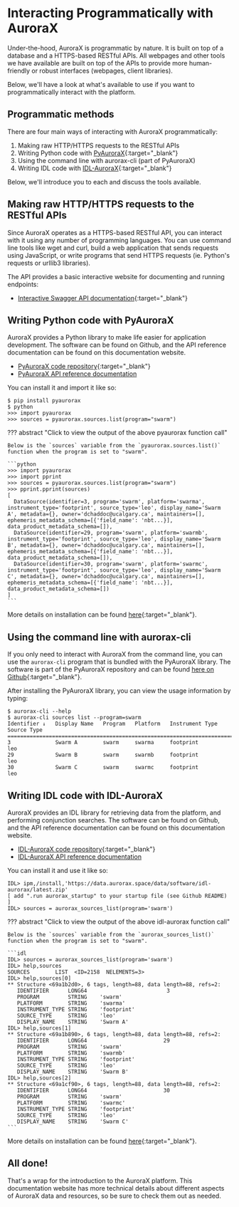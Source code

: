 # Interacting Programmatically with AuroraX

Under-the-hood, AuroraX is programmatic by nature. It is built on top of a database and a HTTPS-based RESTful APIs. All webpages and other tools we have available are built on top of the APIs to provide more human-friendly or robust interfaces (webpages, client libraries).

Below, we'll have a look at what's available to use if you want to programmatically interact with the platform.

## Programmatic methods

There are four main ways of interacting with AuroraX programmatically:

1. Making raw HTTP/HTTPS requests to the RESTful APIs
2. Writing Python code with [PyAuroraX](https://github.com/aurorax-space/pyaurorax){:target="_blank"}
3. Using the command line with aurorax-cli (part of PyAuroraX)
4. Writing IDL code with [IDL-AuroraX](https://github.com/aurorax-space/idl-aurorax){:target="_blank"}

Below, we'll introduce you to each and discuss the tools available.

## Making raw HTTP/HTTPS requests to the RESTful APIs

Since AuroraX operates as a HTTPS-based RESTful API, you can interact with it using any number of programming languages. You can use command line tools like wget and curl, build a web application that sends requests using JavaScript, or write programs that send HTTPS requests (ie. Python's requests or urllib3 libraries).

The API provides a basic interactive website for documenting and running endpoints:

- [Interactive Swagger API documentation](https://api.aurorax.space){:target="_blank"}

## Writing Python code with PyAuroraX

AuroraX provides a Python library to make life easier for application development. The software can be found on Github, and the API reference documentation can be found on this documentation website.

- [PyAuroraX code repository](https://github.com/aurorax-space/pyaurorax){:target="_blank"}
- [PyAuroraX API reference documentation](/code/pyaurorax_api_reference/pyaurorax/)

You can install it and import it like so:

```
$ pip install pyaurorax
$ python
>>> import pyaurorax
>>> sources = pyaurorax.sources.list(program="swarm")
```

??? abstract "Click to view the output of the above pyaurorax function call"

    Below is the `sources` variable from the `pyaurorax.sources.list()` function when the program is set to "swarm".

    ```python
    >>> import pyaurorax
    >>> import pprint
    >>> sources = pyaurorax.sources.list(program="swarm")
    >>> pprint.pprint(sources)
    [
      DataSource(identifier=3, program='swarm', platform='swarma', instrument_type='footprint', source_type='leo', display_name='Swarm A', metadata={}, owner='dchaddoc@ucalgary.ca', maintainers=[], ephemeris_metadata_schema=[{'field_name': 'nbt...}], data_product_metadata_schema=[]),
      DataSource(identifier=29, program='swarm', platform='swarmb', instrument_type='footprint', source_type='leo', display_name='Swarm B', metadata={}, owner='dchaddoc@ucalgary.ca', maintainers=[], ephemeris_metadata_schema=[{'field_name': 'nbt...}], data_product_metadata_schema=[]),
      DataSource(identifier=30, program='swarm', platform='swarmc', instrument_type='footprint', source_type='leo', display_name='Swarm C', metadata={}, owner='dchaddoc@ucalgary.ca', maintainers=[], ephemeris_metadata_schema=[{'field_name': 'nbt...}], data_product_metadata_schema=[])
    ]
    ```

More details on installation can be found [here](https://github.com/aurorax-space/pyaurorax){:target="_blank"}.

## Using the command line with aurorax-cli

If you only need to interact with AuroraX from the command line, you can use the `aurorax-cli` program that is bundled with the PyAuroraX library. The software is part of the PyAuroraX repository and can be found [here on Github](https://github.com/aurorax-space/pyaurorax){:target="_blank"}.

After installing the PyAuroraX library, you can view the usage information by typing:

```
$ aurorax-cli --help
$ aurorax-cli sources list --program=swarm
Identifier ↓   Display Name   Program   Platform   Instrument Type   Source Type
================================================================================
3              Swarm A        swarm     swarma     footprint         leo        
29             Swarm B        swarm     swarmb     footprint         leo        
30             Swarm C        swarm     swarmc     footprint         leo        
```

## Writing IDL code with IDL-AuroraX

AuroraX provides an IDL library for retrieving data from the platform, and performing conjunction searches. The software can be found on Github, and the API reference documentation can be found on this documentation website.

- [IDL-AuroraX code repository](https://github.com/aurorax-space/idl-aurorax){:target="_blank"}
- [IDL-AuroraX API reference documentation](/code/idlaurorax_api_reference/overview)

You can install it and use it like so:

```idl
IDL> ipm,/install,'https://data.aurorax.space/data/software/idl-aurorax/latest.zip'
[ add ".run aurorax_startup" to your startup file (see Github README) ]
IDL> sources = aurorax_sources_list(program='swarm')
```

??? abstract "Click to view the output of the above idl-aurorax function call"

    Below is the `sources` variable from the `aurorax_sources_list()` function when the program is set to "swarm".

    ```idl
    IDL> sources = aurorax_sources_list(program='swarm')
    IDL> help,sources
    SOURCES        LIST  <ID=2158  NELEMENTS=3>
    IDL> help,sources[0]
    ** Structure <69a1b2d0>, 6 tags, length=88, data length=88, refs=2:
       IDENTIFIER      LONG64                         3
       PROGRAM         STRING    'swarm'
       PLATFORM        STRING    'swarma'
       INSTRUMENT_TYPE STRING    'footprint'
       SOURCE_TYPE     STRING    'leo'
       DISPLAY_NAME    STRING    'Swarm A'
    IDL> help,sources[1]
    ** Structure <69a1b890>, 6 tags, length=88, data length=88, refs=2:
       IDENTIFIER      LONG64                        29
       PROGRAM         STRING    'swarm'
       PLATFORM        STRING    'swarmb'
       INSTRUMENT_TYPE STRING    'footprint'
       SOURCE_TYPE     STRING    'leo'
       DISPLAY_NAME    STRING    'Swarm B'
    IDL> help,sources[2]
    ** Structure <69a1cf90>, 6 tags, length=88, data length=88, refs=2:
       IDENTIFIER      LONG64                        30
       PROGRAM         STRING    'swarm'
       PLATFORM        STRING    'swarmc'
       INSTRUMENT_TYPE STRING    'footprint'
       SOURCE_TYPE     STRING    'leo'
       DISPLAY_NAME    STRING    'Swarm C'
    ```

More details on installation can be found [here](https://github.com/aurorax-space/idl-aurorax){:target="_blank"}.

## All done!

That's a wrap for the introduction to the AuroraX platform. This documentation website has more technical details about different aspects of AuroraX data and resources, so be sure to check them out as needed.
